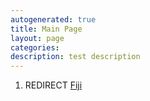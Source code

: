 ```yaml
---
autogenerated: true
title: Main Page
layout: page
categories: 
description: test description
---
```


1.  REDIRECT [Fiji](Fiji)
